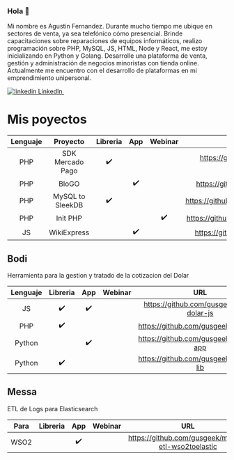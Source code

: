 ### Hola 👋

Mi nombre es Agustin Fernandez. Durante mucho tiempo me ubique en sectores de venta, ya sea telefónico cómo presencial. Brinde capacitaciones sobre reparaciones de equipos informáticos, realizo programación sobre PHP, MySQL, JS, HTML, Node y React, me estoy inicializando en Python y Golang. Desarrolle una plataforma de venta, gestión y administración de negocios minoristas con tienda online. Actualmente me encuentro con el desarrollo de plataformas en mi emprendimiento unipersonal.

<p>
  <a href="https://www.linkedin.com/in/aaferna/" rel="nofollow noreferrer">
    <img src="https://i.stack.imgur.com/gVE0j.png" alt="linkedin"> LinkedIn
  </a> &nbsp; 
</p>

# Mis poyectos

| Lenguaje | Proyecto | Libreria | App | Webinar | URL |
|:-------------------------:|:-------------------------:|:-------------------------:|:-------------------------:|:-------------------------:|:-------------------------:|
| PHP | SDK Mercado Pago | :heavy_check_mark: | | |https://github.com/gusgeek/SAPIDK-MercadoPago-PHP |
| PHP | BloGO |  | :heavy_check_mark: | |https://github.com/gusgeek/bloGo-app |
| PHP | MySQL to SleekDB | :heavy_check_mark: |  || https://github.com/gusgeek/MySQLtoSleekDB |
| PHP | Init PHP | | | :heavy_check_mark: | https://github.com/gusgeek/Webinar-PHPInit |
| JS | WikiExpress |  |  :heavy_check_mark: || https://github.com/gusgeek/wikiExpress |


## Bodi

Herramienta para la gestion y tratado de la cotizacion del Dolar

| Lenguaje | Libreria | App | Webinar | URL |
|:-------------------------:|:-------------------------:|:-------------------------:|:-------------------------:|:-------------------------:|
| JS | :heavy_check_mark: | :heavy_check_mark: || https://github.com/gusgeek/bodi-dolar-js |
| PHP | :heavy_check_mark: |  | |https://github.com/gusgeek/phpDolar |
| Python |  | :heavy_check_mark: | |https://github.com/gusgeek/pyDolar-app 
| Python | :heavy_check_mark: | | |https://github.com/gusgeek/pyDolar-lib |
## Messa

ETL de Logs para Elasticsearch

| Para | Libreria | App | Webinar | URL |
|:-------------------------:|:-------------------------:|:-------------------------:|:-------------------------:|:-------------------------:|
| WSO2 | | :heavy_check_mark: || https://github.com/gusgeek/messa-etl-wso2toelastic |


